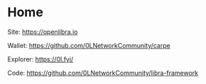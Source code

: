 # Home

Site:   https://openlibra.io

Wallet:   https://github.com/0LNetworkCommunity/carpe

Explorer: https://0l.fyi/

Code:     https://github.com/0LNetworkCommunity/libra-framework
